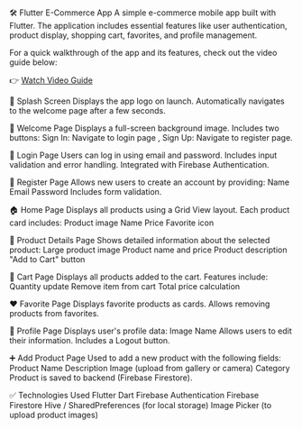 🛠️ Flutter E-Commerce App
A simple e-commerce mobile app built with Flutter. The application includes essential features like user authentication, product display, shopping cart, favorites, and profile management.

For a quick walkthrough of the app and its features, check out the video guide below:

👉 <a href="https://drive.google.com/file/d/1M11gavybpGBZO54l_VoaF3rNRgetHOkd/view?usp=share_link" target="_blank">Watch Video Guide</a>

📱 Splash Screen
Displays the app logo on launch.
Automatically navigates to the welcome page after a few seconds.

👋 Welcome Page
Displays a full-screen background image.
Includes two buttons:
Sign In: Navigate to login page , Sign Up: Navigate to register page.

🔐 Login Page
Users can log in using email and password.
Includes input validation and error handling.
Integrated with Firebase Authentication.

📝 Register Page
Allows new users to create an account by providing:
Name
Email
Password
Includes form validation.

🏠 Home Page
Displays all products using a Grid View layout.
Each product card includes:
Product image
Name
Price
Favorite icon

📄 Product Details Page
Shows detailed information about the selected product:
Large product image
Product name and price
Product description
"Add to Cart" button

🛒 Cart Page
Displays all products added to the cart.
Features include:
Quantity update
Remove item from cart
Total price calculation

❤️ Favorite Page
Displays favorite products as cards.
Allows removing products from favorites.

👤 Profile Page
Displays user's profile data:
Image
Name
Allows users to edit their information.
Includes a Logout button.

➕ Add Product Page
Used to add a new product with the following fields:
Product Name
Description
Image (upload from gallery or camera)
Category
Product is saved to backend (Firebase Firestore).

✅ Technologies Used
Flutter
Dart
Firebase Authentication
Firebase Firestore
Hive / SharedPreferences (for local storage)
Image Picker (to upload product images)
